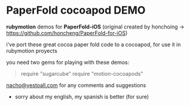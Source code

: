 # PaperFold cocoapod DEMO

**rubymotion** demos for **PaperFold-iOS** (original created by honchoing -> https://github.com/honcheng/PaperFold-for-iOS)

i've port these great cocoa paper fold code to a cocoapod, for use it in rubymotion proyects

you need two gems for playing with these demos:
> require "sugarcube"
> require "motion-cocoapods"

nacho@yestoall.com for any comments and suggestions

* sorry about my english, my spanish is better (for sure)